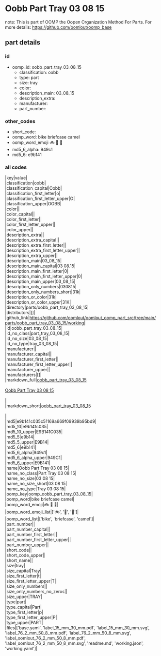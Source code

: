 # Oobb Part Tray 03 08 15  

note: This is part of OOMP the Oopen Organization Method For Parts. For more details: https://github.com/oomlout/oomp_base

##  part details





### id
* oomp_id: oobb_part_tray_03_08_15
  * classification: oobb
  * type: part
  * size: tray
  * color: 
  * description_main: 03_08_15
  * description_extra: 
  * manufacturer: 
  * part_number: 

### other_codes
* short_code: 
* oomp_word: bike briefcase camel
* oomp_word_emoji :bike: :briefcase: :camel:
* md5_6_alpha: 949c1
* md5_6: e9b141

### all codes 
|key|value|  
|classification|oobb|  
|classification_capital|Oobb|  
|classification_first_letter|o|  
|classification_first_letter_upper|O|  
|classification_upper|OOBB|  
|color||  
|color_capital||  
|color_first_letter||  
|color_first_letter_upper||  
|color_upper||  
|description_extra||  
|description_extra_capital||  
|description_extra_first_letter||  
|description_extra_first_letter_upper||  
|description_extra_upper||  
|description_main|03_08_15|  
|description_main_capital|03 08.15|  
|description_main_first_letter|0|  
|description_main_first_letter_upper|0|  
|description_main_upper|03_08_15|  
|description_only_numbers|030815|  
|description_only_numbers_short|31k|  
|description_or_color|31k|  
|description_or_color_upper|31K|  
|directory|parts/oobb_part_tray_03_08_15|  
|distributors|[]|  
|github_link|https://github.com/oomlout/oomlout_oomp_part_src/tree/main/parts/oobb_part_tray_03_08_15/working|  
|id|oobb_part_tray_03_08_15|  
|id_no_class|part_tray_03_08_15|  
|id_no_size|03_08_15|  
|id_no_type|tray_03_08_15|  
|manufacturer||  
|manufacturer_capital||  
|manufacturer_first_letter||  
|manufacturer_first_letter_upper||  
|manufacturer_upper||  
|manufacturers|[]|  
|markdown_full|[oobb_part_tray_03_08_15](https://github.com/oomlout/oomlout_oomp_part_src/tree/main/parts/oobb_part_tray_03_08_15/working)<br>[](https://github.com/oomlout/oomlout_oomp_part_src/tree/main/parts/oobb_part_tray_03_08_15/working)<br>[Oobb Part Tray 03 08 15](https://github.com/oomlout/oomlout_oomp_part_src/tree/main/parts/oobb_part_tray_03_08_15/working)<br><br>|  
|markdown_short|[oobb_part_tray_03_08_15](https://github.com/oomlout/oomlout_oomp_part_src/tree/main/parts/oobb_part_tray_03_08_15/working)<br><br>|  
|md5|e9b141c035c51169a669f09939b95bd9|  
|md5_10|e9b141c035|  
|md5_10_upper|E9B141C035|  
|md5_5|e9b14|  
|md5_5_upper|E9B14|  
|md5_6|e9b141|  
|md5_6_alpha|949c1|  
|md5_6_alpha_upper|949C1|  
|md5_6_upper|E9B141|  
|name|Oobb Part Tray 03 08 15|  
|name_no_class|Part Tray 03 08 15|  
|name_no_size|03 08 15|  
|name_no_size_short|03 08 15|  
|name_no_type|Tray 03 08 15|  
|oomp_key|oomp_oobb_part_tray_03_08_15|  
|oomp_word|bike briefcase camel|  
|oomp_word_emoji|:bike: :briefcase: :camel:|  
|oomp_word_emoji_list|[':bike:', ':briefcase:', ':camel:']|  
|oomp_word_list|['bike', 'briefcase', 'camel']|  
|part_number||  
|part_number_capital||  
|part_number_first_letter||  
|part_number_first_letter_upper||  
|part_number_upper||  
|short_code||  
|short_code_upper||  
|short_name||  
|size|tray|  
|size_capital|Tray|  
|size_first_letter|t|  
|size_first_letter_upper|T|  
|size_only_numbers||  
|size_only_numbers_no_zeros||  
|size_upper|TRAY|  
|type|part|  
|type_capital|Part|  
|type_first_letter|p|  
|type_first_letter_upper|P|  
|type_upper|PART|  
|files|['base.yaml', 'label_15_mm_30_mm.pdf', 'label_15_mm_30_mm.svg', 'label_76_2_mm_50_8_mm.pdf', 'label_76_2_mm_50_8_mm.svg', 'label_oomlout_76_2_mm_50_8_mm.pdf', 'label_oomlout_76_2_mm_50_8_mm.svg', 'readme.md', 'working.json', 'working.yaml']|  
